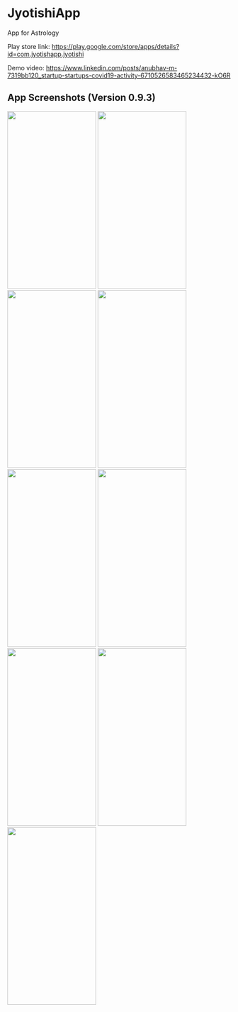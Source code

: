 # JyotishiApp
App for Astrology

Play store link: https://play.google.com/store/apps/details?id=com.jyotishapp.jyotishi

Demo video: https://www.linkedin.com/posts/anubhav-m-7319bb120_startup-startups-covid19-activity-6710526583465234432-kO6R

## App Screenshots (Version 0.9.3) 

<img src="https://github.com/anubhav11march/JyotishiApp/blob/master/2.gif" width="200" height="400" />

<img src="https://github.com/anubhav11march/JyotishiApp/blob/master/1.gif" width="200" height="400" />

<img src="https://github.com/anubhav11march/JyotishiApp/blob/master/3.gif" width="200" height="400" />

<img src="https://github.com/anubhav11march/JyotishiApp/blob/master/4.gif" width="200" height="400" />

<img src="https://github.com/anubhav11march/JyotishiApp/blob/master/5.gif" width="200" height="400" />

<img src="https://github.com/anubhav11march/JyotishiApp/blob/master/6.gif" width="200" height="400" />

<img src="https://github.com/anubhav11march/JyotishiApp/blob/master/7.gif" width="200" height="400" />

<img src="https://github.com/anubhav11march/JyotishiApp/blob/master/8.gif" width="200" height="400" />

<img src="https://github.com/anubhav11march/JyotishiApp/blob/master/9.gif" width="200" height="400" />



